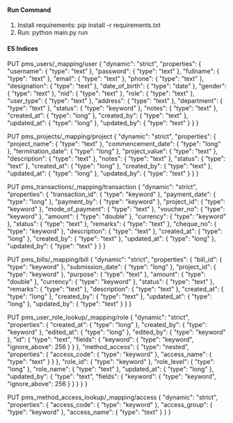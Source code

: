 #### Run Command
1. Install requirements: pip install -r requirements.txt
2. Run: python main.py run


#### ES Indices

PUT pms_users/_mapping/user
{
  "dynamic": "strict",
  "properties": {
    "username": {
        "type": "text"
    },
    "password": {
        "type": "text"
    },
    "fullname": {
        "type": "text"
    },
    "email": {
        "type": "text"
    },
    "phone": {
        "type": "text"
    },
    "designation": {
        "type": "text"
    },
    "date_of_birth": {
        "type": "date"
    },
    "gender": {
        "type": "text"
    },
    "nid": {
        "type": "text"
    },
    "role": {
        "type": "text"
    },
    "user_type": {
        "type": "text"
    },
    "address": {
        "type": "text"
    },
    "department": {
        "type": "text"
    },
    "status": {
        "type": "keyword"
    },
    "notes": {
        "type": "text"
    },
    "created_at": {
        "type": "long"
    },
    "created_by": {
        "type": "text"
    },
    "updated_at": {
        "type": "long"
    },
    "updated_by": {
        "type": "text"
    }
  }
}


PUT pms_projects/_mapping/project
{
  "dynamic": "strict",
  "properties": {
    "project_name": {
        "type": "text"
    },
    "commencement_date": {
        "type": "long"
    },
    "termination_date": {
        "type": "long"
    },
    "project_value": {
        "type": "text"
    },
    "description": {
        "type": "text"
    },
    "notes": {
        "type": "text"
    },
    "status": {
        "type": "text"
    },
    "created_at": {
        "type": "long"
    },
    "created_by": {
        "type": "text"
    },
    "updated_at": {
        "type": "long"
    },
    "updated_by": {
        "type": "text"
    }
  }
}


PUT pms_transactions/_mapping/transaction
{
  "dynamic": "strict",
  "properties": {
    "transaction_id": {
        "type": "keyword"
    },
    "payment_date": {
        "type": "long"
    },
    "payment_by": {
        "type": "keyword"
    },
    "project_id": {
        "type": "keyword"
    },
    "mode_of_payment": {
        "type": "text"
    },
    "voucher_no": {
        "type": "keyword"
    },
    "amount": {
        "type": "double"
    },
    "currency": {
        "type": "keyword"
    },
    "status": {
        "type": "text"
    },
    "remarks": {
        "type": "text"
    },
    "cheque_no": {
        "type": "keyword"
    },
    "description": {
        "type": "text"
    },
    "created_at": {
        "type": "long"
    },
    "created_by": {
        "type": "text"
    },
    "updated_at": {
        "type": "long"
    },
    "updated_by": {
        "type": "text"
    }
  }
}


PUT pms_bills/_mapping/bill
{
  "dynamic": "strict",
  "properties": {
    "bill_id": {
        "type": "keyword"
    },
    "submission_date": {
        "type": "long"
    },
    "project_id": {
        "type": "keyword"
    },
    "purpose": {
        "type": "text"
    },
    "amount": {
        "type": "double"
    },
    "currency": {
        "type": "keyword"
    },
    "status": {
        "type": "text"
    },
    "remarks": {
        "type": "text"
    },
    "description": {
        "type": "text"
    },
    "created_at": {
        "type": "long"
    },
    "created_by": {
        "type": "text"
    },
    "updated_at": {
        "type": "long"
    },
    "updated_by": {
        "type": "text"
    }
  }
}

PUT pms_user_role_lookup/_mapping/role
{
  "dynamic": "strict",
  "properties": {
    "created_at": {
      "type": "long"
    },
    "created_by": {
      "type": "keyword"
    },
    "edited_at": {
      "type": "long"
    },
    "edited_by": {
      "type": "keyword"
    },
    "id": {
      "type": "text",
      "fields": {
        "keyword": {
          "type": "keyword",
          "ignore_above": 256
        }
      }
    },
    "method_access": {
      "type": "nested",
      "properties": {
        "access_code": {
          "type": "keyword"
        },
        "access_name": {
          "type": "text"
        }
      }
    },
    "role_id": {
      "type": "keyword"
    },
    "role_level": {
      "type": "long"
    },
    "role_name": {
      "type": "text"
    },
    "updated_at": {
      "type": "long"
    },
    "updated_by": {
      "type": "text",
      "fields": {
        "keyword": {
          "type": "keyword",
          "ignore_above": 256
        }
      }
    }
  }
}


PUT pms_method_access_lookup/_mapping/access
{
  "dynamic": "strict",
  "properties": {
    "access_code": {
      "type": "keyword"
    },
    "access_group": {
      "type": "keyword"
    },
    "access_name": {
      "type": "text"
    }
  }
}
